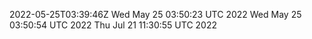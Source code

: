 2022-05-25T03:39:46Z
Wed May 25 03:50:23 UTC 2022
Wed May 25 03:50:54 UTC 2022
Thu Jul 21 11:30:55 UTC 2022
